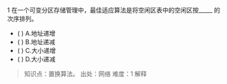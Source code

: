 1
在一个可变分区存储管理中，最佳适应算法是将空闲区表中的空闲区按_____ 的次序排列。
- ( ) A.地址递增 
- ( ) B.地址递减 
- ( ) C.大小递增 
- ( ) D.大小递减

> 知识点：置换算法。
> 出处：网络
> 难度：1
> 解释
